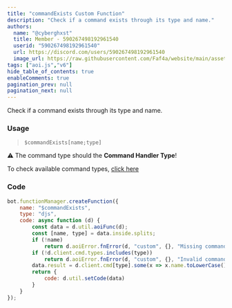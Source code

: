 ```yaml
---
title: "commandExists Custom Function"
description: "Check if a command exists through its type and name."
authors:
  name: "@cyberghxst"
  title: Member - 590267498192961540
  userid: "590267498192961540"
  url: https://discord.com/users/590267498192961540
  image_url: https://raw.githubusercontent.com/Faf4a/website/main/assets/images/avatars/590267498192961540.png
tags: ["aoi.js","v6"]
hide_table_of_contents: true
enableComments: true
pagination_prev: null
pagination_next: null
---
```


Check if a command exists through its type and name.
### Usage
> `$commandExists[name;type]`

⚠️ The command type should the **Command Handler Type**!

To check available command types, [click here](https://aoi.js.org/docs/guides/client/events)

### Code
```js
bot.functionManager.createFunction({
    name: "$commandExists",
    type: "djs",
    code: async function (d) {
        const data = d.util.aoiFunc(d);
        const [name, type] = data.inside.splits;
        if (!name)
            return d.aoiError.fnError(d, "custom", {}, "Missing command name in");
        if (!d.client.cmd.types.includes(type))
            return d.aoiError.fnError(d, "custom", {}, "Invalid command type provided in");
        data.result = d.client.cmd[type].some(x => x.name.toLowerCase() === name.toLowerCase());
        return {
            code: d.util.setCode(data)
        }
    }
});
```